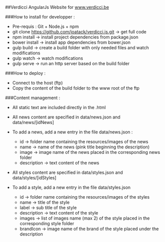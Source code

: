 ##Verdicci
AngularJs Website for www.verdicci.be

###How to install for developper :
- Pre-requis : Git + Node.js + npm
- git clone https://github.com/joatack/verdicci.js.git -> get full code
- npm install -> install project dependencies from package.json
- bower install -> install app dependencies from bower.json
- gulp build -> create a build folder with only needed files and watch modifications
- gulp watch -> watch modifications
- gulp serve -> run an http server based on the build folder

###How to deploy :
- Connect to the host (ftp)
- Copy the content of the build folder to the www root of the ftp

###Content management :
- All static text are included directly in the .html

- All news content are specified in data/news.json and data/news/[idNews]
- To add a news, add a new entry in the file data/news.json :
  - id -> folder name containing the resources/images of the news
  - name -> name of the news (pink title beginning the description)
  - image -> image name of the news placed in the corresponding news folder
  - description -> text content of the news

- All styles content are specified in data/styles.json and data/styles/[idStyles]
- To add a style, add a new entry in the file data/styles.json
  - id -> folder name containing the resources/images of the styles
  - name -> title of the style
  - label -> sub title of the style
  - description -> text content of the style
  - images -> list of images name (max 2) of the style placed in the corresponding style folder
  - brandIcon -> image name of the brand of the style placed under the description


